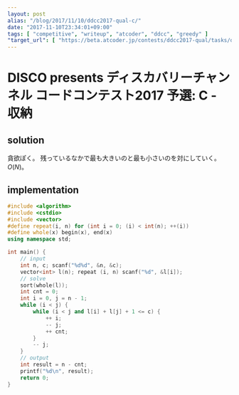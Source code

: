 ```yaml
---
layout: post
alias: "/blog/2017/11/10/ddcc2017-qual-c/"
date: "2017-11-10T23:34:01+09:00"
tags: [ "competitive", "writeup", "atcoder", "ddcc", "greedy" ]
"target_url": [ "https://beta.atcoder.jp/contests/ddcc2017-qual/tasks/ddcc2017_qual_c" ]
---
```


# DISCO presents ディスカバリーチャンネル コードコンテスト2017 予選: C - 収納

## solution

貪欲ぽく。
残っているなかで最も大きいのと最も小さいのを対にしていく。$O(N)$。

## implementation

``` c++
#include <algorithm>
#include <cstdio>
#include <vector>
#define repeat(i, n) for (int i = 0; (i) < int(n); ++(i))
#define whole(x) begin(x), end(x)
using namespace std;

int main() {
    // input
    int n, c; scanf("%d%d", &n, &c);
    vector<int> l(n); repeat (i, n) scanf("%d", &l[i]);
    // solve
    sort(whole(l));
    int cnt = 0;
    int i = 0, j = n - 1;
    while (i < j) {
        while (i < j and l[i] + l[j] + 1 <= c) {
            ++ i;
            -- j;
            ++ cnt;
        }
        -- j;
    }
    // output
    int result = n - cnt;
    printf("%d\n", result);
    return 0;
}
```
